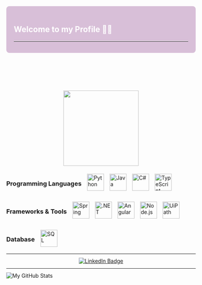 <!-- Contenedor de bienvenida -->

<div style="background-color: #D8BFD8; color: #ffffff; padding: 20px; border-radius: 8px; margin-bottom: 100px;">
  <h2>Welcome to my Profile 👩‍💻 </h2>
  <hr style="border-top: 1px solid #ffffff; margin-top: 10px; margin-bottom: 10px;">
</div>


<p align="center">
  <div id="header" align="center">
  <img src="https://media.giphy.com/media/HQHwvSBSy7s0AXOlWt/giphy.gif" width="200"/>
</div>
</p>

<!-- Lista de lenguajes de programación -->
<div style="display: flex; flex-wrap: wrap; gap: 15px; align-items: center;">
  <h3>Programming Languages</h3>
  <img src="https://img.icons8.com/color/48/000000/python.png" alt="Python" width="45"/>
  <img src="https://img.icons8.com/color/48/000000/java-coffee-cup-logo.png" alt="Java" width="45"/>
  <img src="https://img.icons8.com/color/48/000000/c-sharp-logo.png" alt="C#" width="45"/>
  <img src="https://img.icons8.com/color/48/000000/typescript.png" alt="TypeScript" width="45"/>

  <h3>Frameworks & Tools</h3>
  <img src="https://img.icons8.com/color/48/000000/spring-logo.png" alt="Spring" width="45"/>
  <img src="https://img.icons8.com/color/48/000000/net-framework.png" alt=".NET" width="45"/>
  <img src="https://img.icons8.com/color/48/000000/angularjs.png" alt="Angular" width="45"/>
  <img src="https://img.icons8.com/color/48/000000/nodejs.png" alt="Node.js" width="45"/>
  <img src="https://img.icons8.com/color/48/000000/uipath.png" alt="UiPath" width="45"/> 

 
  

  <h3>Database</h3>
    <img src="https://img.icons8.com/color/48/000000/sql.png" alt="SQL" width="45"/>
</div>

<hr style="border-top: 1px solid #ffffff; margin-top: 10px; margin-bottom: 10px;">

<div id="badges" style="text-align: center;">
  <a href="https://www.linkedin.com/in/araceli-alvarado-5b20742a5" target="_blank">
    <img src="https://img.shields.io/badge/LinkedIn-blue?style=for-the-badge&logo=linkedin&logoColor=white" alt="LinkedIn Badge"/>
  </a>
  
  
</div>


  
</div>

 <hr style="border-top: 1px solid #ffffff; margin-top: 10px; margin-bottom: 10px;">
<img align="center" src="https://github-readme-stats.vercel.app/api?username=AraceliAG&include_all_commits=true&count_private=true&show_icons=true&line_height=20&title_color=2B5BBD&icon_color=1124BB&text_color=A1A1A1&bg_color=0,000000,130F40" alt="My GitHub Stats"/>

